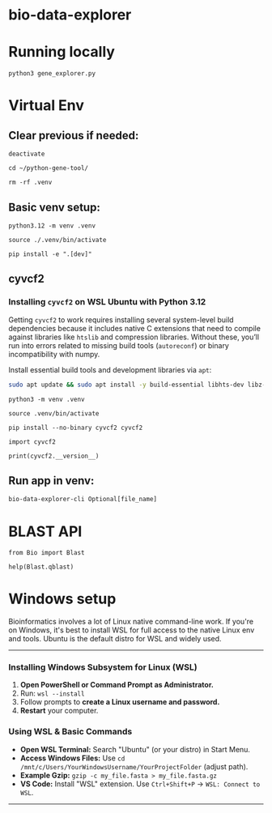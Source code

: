# bio-data-explorer

# Running locally

```python3 gene_explorer.py```

# Virtual Env

## Clear previous if needed:

```deactivate```

```cd ~/python-gene-tool/```

```rm -rf .venv```

## Basic venv setup:

```python3.12 -m venv .venv```

```source ./.venv/bin/activate```

```pip install -e ".[dev]"```

## cyvcf2

### Installing `cyvcf2` on WSL Ubuntu with Python 3.12

Getting `cyvcf2` to work requires installing several system-level build dependencies because it includes native C extensions that need to compile against libraries like `htslib` and compression libraries. Without these, you’ll run into errors related to missing build tools (`autoreconf`) or binary incompatibility with numpy.

Install essential build tools and development libraries via `apt`:

  ```bash
  sudo apt update && sudo apt install -y build-essential libhts-dev libz-dev libbz2-dev liblzma-dev python3-dev autoconf automake libtool
  ```

```python3 -m venv .venv```

```source .venv/bin/activate```

```pip install --no-binary cyvcf2 cyvcf2```

```import cyvcf2```

```print(cyvcf2.__version__)```

## Run app in venv:

```bio-data-explorer-cli Optional[file_name]```

# BLAST API

```from Bio import Blast```

```help(Blast.qblast)```

# Windows setup

Bioinformatics involves a lot of Linux native command-line work. If you're on Windows, 
it's best to install WSL for full access to the native Linux env and tools. Ubuntu 
is the default distro for WSL and widely used.

---

### Installing Windows Subsystem for Linux (WSL)

1.  **Open PowerShell or Command Prompt as Administrator.**
2.  Run: `wsl --install`
3.  Follow prompts to **create a Linux username and password.**
4.  **Restart** your computer.

### Using WSL & Basic Commands

* **Open WSL Terminal:** Search "Ubuntu" (or your distro) in Start Menu.
* **Access Windows Files:** Use `cd /mnt/c/Users/YourWindowsUsername/YourProjectFolder` (adjust path).
* **Example Gzip:** `gzip -c my_file.fasta > my_file.fasta.gz`
* **VS Code:** Install "WSL" extension. Use `Ctrl+Shift+P` -> `WSL: Connect to WSL`.

---
